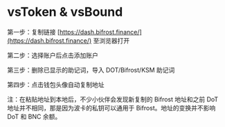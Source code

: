 # vsToken & vsBound

第一步：复制链接 [https://dash.bifrost.finance/](https://dash.bifrost.finance/) 至浏览器打开

第二步：选择账户后点击添加账户

第三步：删除已显示的助记词，导入 DOT/Bifrost/KSM 助记词

第四步：点击钱包头像自动复制地址

注：在粘贴地址到本地后，不少小伙伴会发现新复制的 Bifrost 地址和之前 DoT 地址并不相同，那是因为波卡的私钥可以通用于 Bifrost。地址的变换并不影响 DoT 和 BNC 余额。

